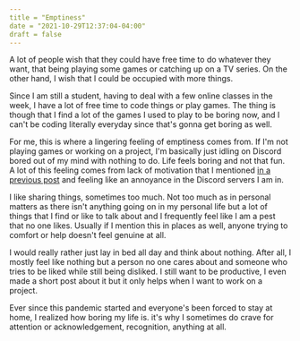 ```yaml
---
title = "Emptiness"
date = "2021-10-29T12:37:04-04:00"
draft = false
---
```


A lot of people wish that they could have free time to do whatever they want,
that being playing some games or catching up on a TV series. On the other hand,
I wish that I could be occupied with more things.

Since I am still a student, having to deal with a few online classes in the week,
I have a lot of free time to code things or play games. The thing is though that I
find a lot of the games I used to play to be boring now, and I can't be coding literally
everyday since that's gonna get boring as well.

For me, this is where a lingering feeling of emptiness comes from. If I'm not
playing games or working on a project, I'm basically just idling on Discord
bored out of my mind with nothing to do. Life feels boring and not that fun.
A lot of this feeling comes from lack of motivation that I mentioned
[in a previous post](https://sammy.is-a.dev/blog/motivation-and-self-esteem) and feeling like an annoyance
in the Discord servers I am in.

I like sharing things, sometimes too much. Not too much as in personal matters as
there isn't anything going on in my personal life but a lot of things that I find
or like to talk about and I frequently feel like I am a pest that no one likes.
Usually if I mention this in places as well, anyone trying to comfort or help
doesn't feel genuine at all.

I would really rather just lay in bed all day and think about nothing. After all,
I mostly feel like nothing but a person no one cares about and someone who tries
to be liked while still being disliked. I still want to be productive, I even
made a short post about it but it only helps when I want to work on a project.

Ever since this pandemic started and everyone's been forced to stay at home,
I realized how boring my life is. it's why I sometimes do crave for attention
or acknowledgement, recognition, anything at all.
